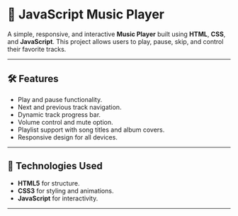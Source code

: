 # 🎵 JavaScript Music Player

A simple, responsive, and interactive **Music Player** built using **HTML**, **CSS**, and **JavaScript**. This project allows users to play, pause, skip, and control their favorite tracks.

---

## 🛠️ Features
- Play and pause functionality.
- Next and previous track navigation.
- Dynamic track progress bar.
- Volume control and mute option.
- Playlist support with song titles and album covers.
- Responsive design for all devices.

---

## 🚀 Technologies Used
- **HTML5** for structure.
- **CSS3** for styling and animations.
- **JavaScript** for interactivity.

---
